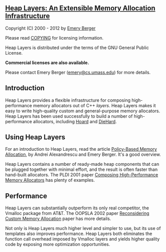 [Heap Layers: An Extensible Memory Allocation Infrastructure](http://www.heaplayers.org)
-----------------------------------------------------------

Copyright (C) 2000 - 2012 by [Emery Berger](http://www.cs.umass.edu/~emery)

Please read [COPYING](heaplayers/COPYING) for licensing information.

Heap Layers is distributed under the terms of the GNU General Public License.

**Commercial licenses are also available.**

Please contact Emery Berger (emery@cs.umass.edu) for more details.

## Introduction ##

Heap Layers provides a flexible infrastructure for composing
high-performance memory allocators out of C++ _layers_. Heap Layers
makes it easy to write high-quality custom and general-purpose
memory allocators. Heap Layers has been used successfully to build
a number of high-performance allocators, including [Hoard](http://www.hoard.org) and [DieHard](http://www.diehard-software.org/).

## Using Heap Layers ##

For an introduction to Heap Layers, read the article [Policy-Based
Memory Allocation](http://www.drdobbs.com/184402039), by Andrei
Alexandrescu and Emery Berger. It's a good overview.

Heap Layers contains a number of ready-made heap components that can
be plugged together with minimal effort, and the result is often
faster than hand-built allocators. The PLDI 2001 paper [Composing
High-Performance Memory
Allocators](http://www.cs.umass.edu/~emery/pubs/berger-pldi2001.pdf)
has plenty of examples.

## Performance ##

Heap Layers can substantially outperform its only real competitor,
the Vmalloc package from AT&T. The OOPSLA 2002 paper [Reconsidering
Custom Memory
Allocation](http://www.cs.umass.edu/~emery/pubs/berger-oopsla2002.pdf)
paper has more details.

Not only is Heap Layers much higher level and simpler to use, but
its use of templates also improves performance. Heap Layers both
eliminates the function call overhead imposed by Vmalloc layers and
yields higher quality code by exposing more optimization
opportunities.

